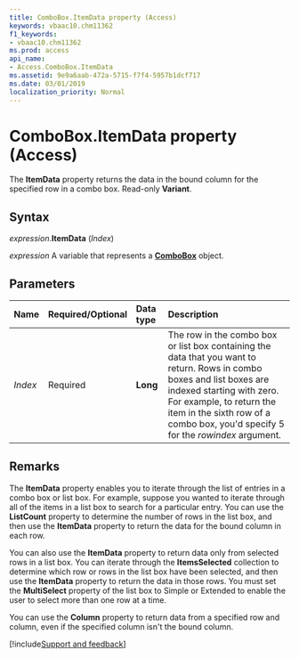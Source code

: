 ```yaml
---
title: ComboBox.ItemData property (Access)
keywords: vbaac10.chm11362
f1_keywords:
- vbaac10.chm11362
ms.prod: access
api_name:
- Access.ComboBox.ItemData
ms.assetid: 9e9a6aab-472a-5715-f7f4-5957b1dcf717
ms.date: 03/01/2019
localization_priority: Normal
---
```



# ComboBox.ItemData property (Access)

The **ItemData** property returns the data in the bound column for the specified row in a combo box. Read-only **Variant**.


## Syntax

_expression_.**ItemData** (_Index_)

_expression_ A variable that represents a **[ComboBox](Access.ComboBox.md)** object.


## Parameters

|Name|Required/Optional|Data type|Description|
|:-----|:-----|:-----|:-----|
| _Index_|Required|**Long**|The row in the combo box or list box containing the data that you want to return. Rows in combo boxes and list boxes are indexed starting with zero. For example, to return the item in the sixth row of a combo box, you'd specify 5 for the _rowindex_ argument.|

## Remarks

The **ItemData** property enables you to iterate through the list of entries in a combo box or list box. For example, suppose you wanted to iterate through all of the items in a list box to search for a particular entry. You can use the **ListCount** property to determine the number of rows in the list box, and then use the **ItemData** property to return the data for the bound column in each row.

You can also use the **ItemData** property to return data only from selected rows in a list box. You can iterate through the **ItemsSelected** collection to determine which row or rows in the list box have been selected, and then use the **ItemData** property to return the data in those rows. You must set the **MultiSelect** property of the list box to Simple or Extended to enable the user to select more than one row at a time.

You can use the **Column** property to return data from a specified row and column, even if the specified column isn't the bound column.




[!include[Support and feedback](~/includes/feedback-boilerplate.md)]
